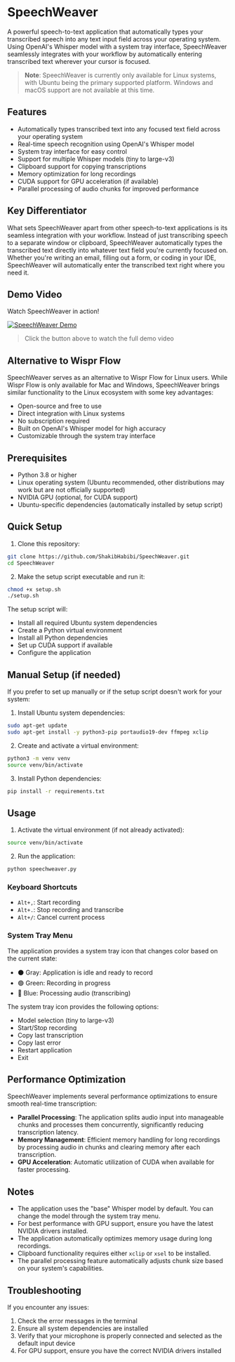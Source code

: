 # SpeechWeaver

A powerful speech-to-text application that automatically types your transcribed speech into any text input field across your operating system. Using OpenAI's Whisper model with a system tray interface, SpeechWeaver seamlessly integrates with your workflow by automatically entering transcribed text wherever your cursor is focused.

> **Note**: SpeechWeaver is currently only available for Linux systems, with Ubuntu being the primary supported platform. Windows and macOS support are not available at this time.

## Features

- Automatically types transcribed text into any focused text field across your operating system
- Real-time speech recognition using OpenAI's Whisper model
- System tray interface for easy control
- Support for multiple Whisper models (tiny to large-v3)
- Clipboard support for copying transcriptions
- Memory optimization for long recordings
- CUDA support for GPU acceleration (if available)
- Parallel processing of audio chunks for improved performance

## Key Differentiator

What sets SpeechWeaver apart from other speech-to-text applications is its seamless integration with your workflow. Instead of just transcribing speech to a separate window or clipboard, SpeechWeaver automatically types the transcribed text directly into whatever text field you're currently focused on. Whether you're writing an email, filling out a form, or coding in your IDE, SpeechWeaver will automatically enter the transcribed text right where you need it.

## Demo Video

Watch SpeechWeaver in action! 

[![SpeechWeaver Demo](https://img.shields.io/badge/Click_to_Watch_Demo-FF4785?style=for-the-badge&logo=github&logoColor=white)](demo.mkv)

> Click the button above to watch the full demo video

## Alternative to Wispr Flow

SpeechWeaver serves as an alternative to Wispr Flow for Linux users. While Wispr Flow is only available for Mac and Windows, SpeechWeaver brings similar functionality to the Linux ecosystem with some key advantages:

- Open-source and free to use
- Direct integration with Linux systems
- No subscription required
- Built on OpenAI's Whisper model for high accuracy
- Customizable through the system tray interface

## Prerequisites

- Python 3.8 or higher
- Linux operating system (Ubuntu recommended, other distributions may work but are not officially supported)
- NVIDIA GPU (optional, for CUDA support)
- Ubuntu-specific dependencies (automatically installed by setup script)

## Quick Setup

1. Clone this repository:
```bash
git clone https://github.com/ShakibHabibi/SpeechWeaver.git
cd SpeechWeaver
```

2. Make the setup script executable and run it:
```bash
chmod +x setup.sh
./setup.sh
```

The setup script will:
- Install all required Ubuntu system dependencies
- Create a Python virtual environment
- Install all Python dependencies
- Set up CUDA support if available
- Configure the application

## Manual Setup (if needed)

If you prefer to set up manually or if the setup script doesn't work for your system:

1. Install Ubuntu system dependencies:
```bash
sudo apt-get update
sudo apt-get install -y python3-pip portaudio19-dev ffmpeg xclip
```

2. Create and activate a virtual environment:
```bash
python3 -m venv venv
source venv/bin/activate
```

3. Install Python dependencies:
```bash
pip install -r requirements.txt
```

## Usage

1. Activate the virtual environment (if not already activated):
```bash
source venv/bin/activate
```

2. Run the application:
```bash
python speechweaver.py
```

### Keyboard Shortcuts

- `Alt+,`: Start recording
- `Alt+.`: Stop recording and transcribe
- `Alt+/`: Cancel current process

### System Tray Menu

The application provides a system tray icon that changes color based on the current state:
- ⚫ Gray: Application is idle and ready to record
- 🟢 Green: Recording in progress
- 🔵 Blue: Processing audio (transcribing)

The system tray icon provides the following options:
- Model selection (tiny to large-v3)
- Start/Stop recording
- Copy last transcription
- Copy last error
- Restart application
- Exit

## Performance Optimization

SpeechWeaver implements several performance optimizations to ensure smooth real-time transcription:

- **Parallel Processing**: The application splits audio input into manageable chunks and processes them concurrently, significantly reducing transcription latency.
- **Memory Management**: Efficient memory handling for long recordings by processing audio in chunks and clearing memory after each transcription.
- **GPU Acceleration**: Automatic utilization of CUDA when available for faster processing.

## Notes

- The application uses the "base" Whisper model by default. You can change the model through the system tray menu.
- For best performance with GPU support, ensure you have the latest NVIDIA drivers installed.
- The application automatically optimizes memory usage during long recordings.
- Clipboard functionality requires either `xclip` or `xsel` to be installed.
- The parallel processing feature automatically adjusts chunk size based on your system's capabilities.

## Troubleshooting

If you encounter any issues:

1. Check the error messages in the terminal
2. Ensure all system dependencies are installed
3. Verify that your microphone is properly connected and selected as the default input device
4. For GPU support, ensure you have the correct NVIDIA drivers installed